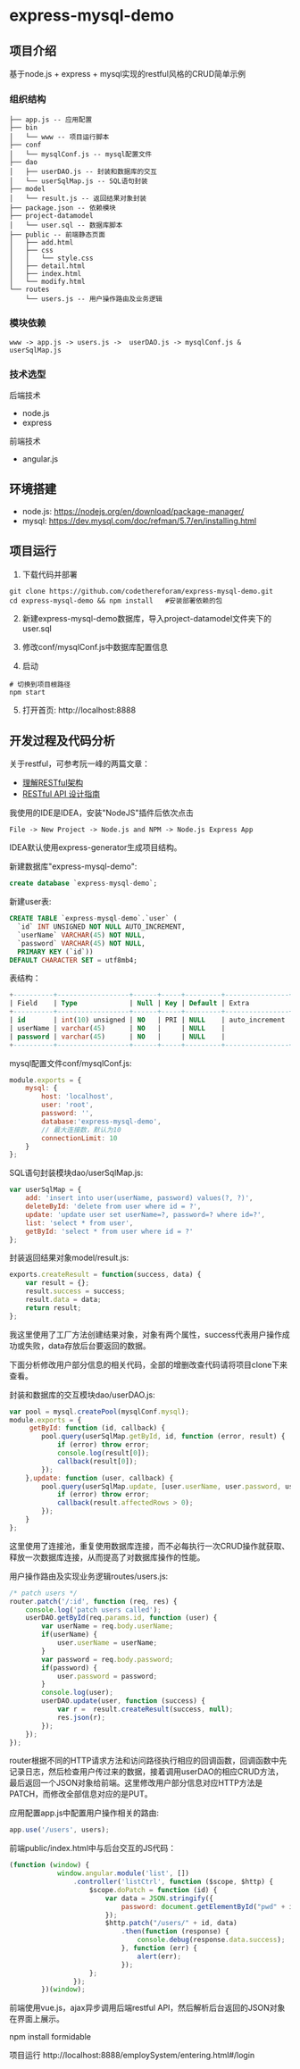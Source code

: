 # express-mysql-demo

## 项目介绍

基于node.js + express + mysql实现的restful风格的CRUD简单示例

### 组织结构

```
├── app.js -- 应用配置
├── bin
│   └── www -- 项目运行脚本
├── conf
│   └── mysqlConf.js -- mysql配置文件
├── dao
│   ├── userDAO.js -- 封装和数据库的交互
│   └── userSqlMap.js -- SQL语句封装
├── model
│   └── result.js -- 返回结果对象封装
├── package.json -- 依赖模块
├── project-datamodel
│   └── user.sql -- 数据库脚本
├── public -- 前端静态页面
│   ├── add.html
│   ├── css
│   │   └── style.css
│   ├── detail.html
│   ├── index.html
│   └── modify.html
└── routes
    └── users.js -- 用户操作路由及业务逻辑
```

### 模块依赖

```
www -> app.js -> users.js ->  userDAO.js -> mysqlConf.js & userSqlMap.js
```

### 技术选型

 后端技术
- node.js
- express

前端技术
- angular.js

## 环境搭建

- node.js: https://nodejs.org/en/download/package-manager/
- mysql: https://dev.mysql.com/doc/refman/5.7/en/installing.html

## 项目运行

1. 下载代码并部署

```
git clone https://github.com/codethereforam/express-mysql-demo.git
cd express-mysql-demo && npm install   #安装部署依赖的包
```

2. 新建express-mysql-demo数据库，导入project-datamodel文件夹下的user.sql

3. 修改conf/mysqlConf.js中数据库配置信息

4. 启动

```
# 切换到项目根路径
npm start
```

5. 打开首页: http://localhost:8888

## 开发过程及代码分析

关于restful，可参考阮一峰的两篇文章：
- [理解RESTful架构](http://www.ruanyifeng.com/blog/2011/09/restful.html)
- [RESTful API 设计指南](http://www.ruanyifeng.com/blog/2014/05/restful_api.html)

我使用的IDE是IDEA，安装"NodeJS"插件后依次点击

```
File -> New Project -> Node.js and NPM -> Node.js Express App
```

IDEA默认使用express-generator生成项目结构。

新建数据库"express-mysql-demo":

```sql
create database `express-mysql-demo`;
```

新建user表:

```sql
CREATE TABLE `express-mysql-demo`.`user` (
  `id` INT UNSIGNED NOT NULL AUTO_INCREMENT,
  `userName` VARCHAR(45) NOT NULL,
  `password` VARCHAR(45) NOT NULL,
  PRIMARY KEY (`id`))
DEFAULT CHARACTER SET = utf8mb4;
```

表结构：

```sql
+----------+------------------+------+-----+---------+----------------+
| Field    | Type             | Null | Key | Default | Extra          |
+----------+------------------+------+-----+---------+----------------+
| id       | int(10) unsigned | NO   | PRI | NULL    | auto_increment |
| userName | varchar(45)      | NO   |     | NULL    |                |
| password | varchar(45)      | NO   |     | NULL    |                |
+----------+------------------+------+-----+---------+----------------+
```

mysql配置文件conf/mysqlConf.js:

```js
module.exports = {
    mysql: {
        host: 'localhost',
        user: 'root',
        password: '',
        database:'express-mysql-demo',
        // 最大连接数，默认为10
        connectionLimit: 10
    }
};
```

SQL语句封装模块dao/userSqlMap.js:

```js
var userSqlMap = {
    add: 'insert into user(userName, password) values(?, ?)',
    deleteById: 'delete from user where id = ?',
    update: 'update user set userName=?, password=? where id=?',
    list: 'select * from user',
    getById: 'select * from user where id = ?'
};
```

封装返回结果对象model/result.js:

```js
exports.createResult = function(success, data) {
    var result = {};
    result.success = success;
    result.data = data;
    return result;
};
```

我这里使用了工厂方法创建结果对象，对象有两个属性，success代表用户操作成功或失败，data存放后台要返回的数据。

下面分析修改用户部分信息的相关代码，全部的增删改查代码请将项目clone下来查看。

封装和数据库的交互模块dao/userDAO.js:

```js
var pool = mysql.createPool(mysqlConf.mysql);
module.exports = {
     getById: function (id, callback) {
        pool.query(userSqlMap.getById, id, function (error, result) {
            if (error) throw error;
            console.log(result[0]);
            callback(result[0]);
        });
    },update: function (user, callback) {
        pool.query(userSqlMap.update, [user.userName, user.password, user.id], function (error, result) {
            if (error) throw error;
            callback(result.affectedRows > 0);
        });
    }
};
```

这里使用了连接池，重复使用数据库连接，而不必每执行一次CRUD操作就获取、释放一次数据库连接，从而提高了对数据库操作的性能。

用户操作路由及实现业务逻辑routes/users.js:

```js
/* patch users */
router.patch('/:id', function (req, res) {
    console.log('patch users called');
    userDAO.getById(req.params.id, function (user) {
        var userName = req.body.userName;
        if(userName) {
            user.userName = userName;
        }
        var password = req.body.password;
        if(password) {
            user.password = password;
        }
        console.log(user);
        userDAO.update(user, function (success) {
            var r =  result.createResult(success, null);
            res.json(r);
        });
    });
});
```

router根据不同的HTTP请求方法和访问路径执行相应的回调函数，回调函数中先记录日志，然后检查用户传过来的数据，接着调用userDAO的相应CRUD方法，最后返回一个JSON对象给前端。这里修改用户部分信息对应HTTP方法是PATCH，而修改全部信息对应的是PUT。

应用配置app.js中配置用户操作相关的路由:

```js
app.use('/users', users);
```

前端public/index.html中与后台交互的JS代码：

```js
(function (window) {
            window.angular.module('list', [])
                .controller('listCtrl', function ($scope, $http) {
                    $scope.doPatch = function (id) {
                        var data = JSON.stringify({
                            password: document.getElementById("pwd" + id).value
                        });
                        $http.patch("/users/" + id, data)
                            .then(function (response) {
	                            console.debug(response.data.success);
                            }, function (err) {
                                alert(err);
                            });
                    };
                });
        })(window);
```

前端使用vue.js，ajax异步调用后端restful API，然后解析后台返回的JSON对象在界面上展示。

npm install formidable


项目运行
http://localhost:8888/employSystem/entering.html#/login